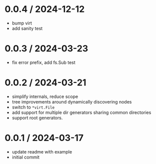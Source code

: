 # 0.0.4 / 2024-12-12

- bump virt
- add sanity test

# 0.0.3 / 2024-03-23

- fix error prefix, add fs.Sub test

# 0.0.2 / 2024-03-21

- simplify internals, reduce scope
- tree improvements around dynamically discovering nodes
- switch to `*virt.File`
- add support for multiple dir generators sharing common directories
- support root generators.

# 0.0.1 / 2024-03-17

- update readme with example
- initial commit
